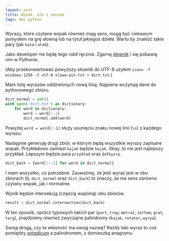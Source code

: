```yaml
---
layout: post
title: Wspak, ale z sensem
tags: dev python
---
```


Wyrazy, które czytane wspak również mają sens, mogą być ciekawym pomysłem na grę słowną lub na tytuł jakiegoś dzieła. Warto by znaleźć takie pary (jak `kata` i `atak`).

Jako developer nie będę tego robił ręcznie. Zgarnę [słownik](http://sjp.pl/slownik/growy/) i się pobawię nim w Pythonie.

(Aby przekonwertować powyższy słownik do UTF-8 użyłem `iconv -f windows-1250 -t utf-8 slowa-win.txt > dict.txt`.)

Mam listę wyrazów oddzielonych nową linią. Najpierw wczytuję dane do pythonowego zbioru.

```python
dict_normal = set()
with open('dict.txt') as dictionary:
    for word in dictionary:
        word = word[:-1]
        dict_normal.add(word)
```

Powyżej `word = word[:-1]` służy usunięciu znaku nowej linii (`\n`) z każdego wyrazu.

Następnie generuję drugi zbiór, w którym będą wszystkie wyrazy zapisane wspak. Przykładowo zamiast `kajak` będzie `kajak`. Okay, to nie jest najlepszy przykład. Lepszym będzie para `przykład` oraz `dałkyzrp`.

```python
dict_back = {word[::-1] for word in dict_normal}
```

I mam wszystko, co potrzebne. Zauważmy, że jeśli wyraz jest w obu zbiorach (tj. `dict_normal` oraz `dict_back`) to znaczy, że ma sens zarówno czytany wspak, jak i normalnie.

Wynik będzie intersekcją (częścią wspólną) obu zbiorów.

```python
result = dict_normal.intersection(dict_back)
```

W ten sposób, oprócz typowych takich par (`port`, `trop`; `metraż`, `żartem`; `grat`, `targ`), znajdziemy również zwyczajne palindromy (`kajak`, `rotator`, `wyryw`).

Swoją drogą, czy ta własność ma swoją nazwę? Każdy taki wyraz to coś pomiędzy [_sotadicum_](http://portalwiedzy.onet.pl/108751,,,,sotadicum,haslo.html) a palindromem, z domieszką anagramu.
